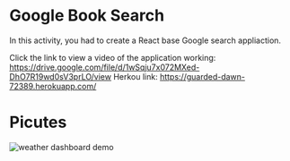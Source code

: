 # Google Book Search

In this activity, you had to create a React base Google search appliaction. 

Click the link to view a video of the application working: https://drive.google.com/file/d/1wSqju7x072MXed-DhO7R19wd0sV3prLO/view
Herkou link: https://guarded-dawn-72389.herokuapp.com/

# Picutes
![weather dashboard demo](./Assets/06-server-side-apis-homework-demo.png)
